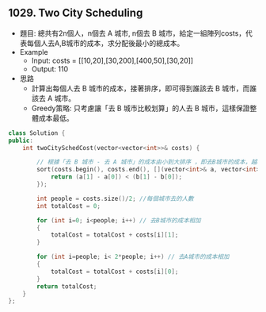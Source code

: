 ## 1029. Two City Scheduling
- 題目: 總共有2n個人，n個去 A 城市, n個去 B 城市，給定一組陣列costs，代表每個人去A,B城市的成本，求分配後最小的總成本。
- Example
    - Input: costs = [[10,20],[30,200],[400,50],[30,20]]
    - Output: 110
- 思路
    - 計算出每個人去 B 城市的成本，接著排序，即可得到誰該去 B 城市，而誰該去 A 城市。
    - Greedy策略: 只考慮讓「去 B 城市比較划算」的人去 B 城市，這樣保證整體成本最低。
```cpp
class Solution {
public:
    int twoCitySchedCost(vector<vector<int>>& costs) {

        // 根據「去 B 城市 - 去 A 城市」的成本由小到大排序 ，即去B城市的成本，越小就代表去B城市適合。
        sort(costs.begin(), costs.end(), [](vector<int>& a, vector<int>& b) {
            return (a[1] - a[0]) < (b[1] - b[0]);
        });

        int people = costs.size()/2; //每個城市去的人數
        int totalCost = 0;

        for (int i=0; i<people; i++) // 去B城市的成本相加
        {
            totalCost = totalCost + costs[i][1];
        }

        for (int i=people; i< 2*people; i++) // 去A城市的成本相加
        {
            totalCost = totalCost + costs[i][0];
        }
        return totalCost;
    }
};
```

